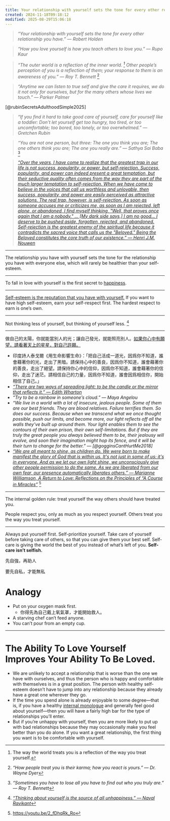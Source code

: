 ```yaml
---
title: Your relationship with yourself sets the tone for every other relationships you have
created: 2024-11-18T09:18:12
modified: 2025-08-29T15:06:18
---
```


> _“Your relationship with yourself sets the tone for every other relationship you have.” — Robert Holden_

> _“How you love yourself is how you teach others to love you.” — Rupo Kaur_

> _“The outer world is a reflection of the inner world. [^1] Other people’s perception of you is a reflection of them; your response to them is an awareness of you.” — Roy T. Bennett_ [^2]

> _“Anytime we can listen to true self and give the care it requires, we do it not only for ourselves, but for the many others whose lives we touch.” — Parker Palmer_

[@rubinSecretsAdulthoodSimple2025]

> _“If you find it hard to take good care of yourself, care for yourself like a toddler: Don’t let yourself get too hungry, too tired, or too uncomfortable; too bored, too lonely, or too overwhelmed.” — Gretchen Rubin_

> _“You are not one person, but three: The one you think you are; The one others think you are; The one you really are.” — Sathya Sai Baba_ [^3]

> _[“Over the years, I have come to realize that the greatest trap in our life is not success, popularity, or power, but self-rejection. Success, popularity, and power can indeed present a great temptation, but their seductive quality often comes from the way they are part of the much larger temptation to self-rejection. When we have come to believe in the voices that call us worthless and unlovable, then success, popularity, and power are easily perceived as attractive solutions. The real trap, however, is self-rejection. As soon as someone accuses me or criticizes me, as soon as I am rejected, left alone, or abandoned, I find myself thinking, "Well, that proves once again that I am a nobody." ... [My dark side says,] I am no good... I deserve to be pushed aside, forgotten, rejected, and abandoned. Self-rejection is the greatest enemy of the spiritual life because it contradicts the sacred voice that calls us the "Beloved." Being the Beloved constitutes the core truth of our existence.” — Henri J.M. Nouwen](https://www.goodreads.com/quotes/230436-over-the-years-i-have-come-to-realize-that-the)_

---

The relationship you have with yourself sets the tone for the relationship you have with everyone else, which will rarely be healthier than your self-esteem.

---

To fall in love with yourself is the first secret to [happiness](happiness.md).

---

 [Self-esteem is the reputation that you have with yourself.](https://x.com/naval/status/819595652644491264) If you want to have high self-esteem, earn your self-respect first. The hardest respect to earn is one’s own.

---

Not thinking less of yourself, but thinking of yourself less. [^4]

---

做自己的太陽，你就能當別人的光；讓自己發光，就能照亮別人。[如果你心中有願望，請看著天上的星星，對自己許願。](https://www.youtube.com/watch?v=_ziTd2w06xk&t=18m39s)

* 印度詩人泰戈爾《用生命影響生命》：「把自己活成一道光，因爲你不知道，誰會藉著你的光，走出了黑暗。請保持心中的善良，因爲你不知道，誰會藉著你的善良，走出了絕望。請保持你心中的信仰，因爲你不知道，誰會藉著你的信仰，走出了迷茫。請相信自己的力量，因爲你不知道，誰會因爲相信你，開始相信了自己。」
* _[“There are two ways of spreading light: to be the candle or the mirror that reflects it.” — Edith Wharton](https://www.brainyquote.com/quotes/edith_wharton_100511)_
* _“Try to be a rainbow in someone’s cloud.” — Maya Angelou_
* _“We live in a world with a lot of insecure, jealous people. Some of them are our best friends. They are blood relatives. Failure terrifies them. So does our success. Because when we transcend what we once thought possible, push our limits, and become more, our light reflects off all the walls they’ve built up around them. Your light enables them to see the contours of their own prison, their own self-limitations. But if they are truly the great people you always believed them to be, their jealousy will evolve, and soon their imagination might hop its fence, and it will be their turn to change for the better.” — [@gogginsCantHurtMe2018]_
* _[“We are all meant to shine, as children do. We were born to make manifest the glory of God that is within us. It's not just in some of us; it's in everyone. And as we let our own light shine, we unconsciously give other people permission to do the same. As we are liberated from our own fear, our presence automatically liberates others.” ― Marianne Williamson, A Return to Love: Reflections on the Principles of “A Course in Miracles”](https://www.goodreads.com/quotes/928-our-deepest-fear-is-not-that-we-are-inadequate-our)_ [^5]

---

The internal golden rule: treat yourself the way others should have treated you.

People respect you, only as much as you respect yourself. Others treat you the way you treat yourself.

---

Always put yourself first. Self-prioritize yourself. Take care of yourself before taking care of others, so that you can give them your best self. Self-care is giving the world the best of you instead of what’s left of you. **Self-care isn’t selfish.**

先自強，再助人

要先自私，才能無私

# Analogy

* Put on your oxygen mask first.
	* 你得先為自己戴上氧氣罩，才能開始救人。
* A starving chef can’t feed anyone.
* You can’t pour from an empty cup.

---

# The Ability To Love Yourself Improves Your Ability To Be Loved.

* We are unlikely to accept a relationship that is worse than the one we have with ourselves, and thus the person who is happy and comfortable with themselves is in a great position. The person with healthy self-esteem doesn’t have to jump into any relationship because they already have a great one wherever they go.
* If the time you spend alone is already enjoyable to some degree—that is, if you have a healthy [internal monologue](be-careful-how-you-are-talking-to-yourself.md) and generally feel good about yourself—then you will have a fairly high bar for the type of relationships you’ll enter.
* But if you’re unhappy with yourself, then you are more likely to put up with bad relationships because they may occasionally make you feel better than you do alone. If you want a great relationship, the first thing you want is to be comfortable with yourself.

[^1]: The way the world treats you is a reflection of the way you treat yourself.
[^2]: _“How people treat you is their karma; how you react is yours.” — Dr. Wayne Dyer_
[^3]: _“Sometimes you have to lose all you have to find out who you truly are.” — Roy T. Bennett_
[^4]: _[“Thinking about yourself is the source of all unhappiness.” — Naval Ravikant](https://youtu.be/KyfUysrNaco)_
[^5]: <https://youtu.be/2_fDhqRk_Ro>
